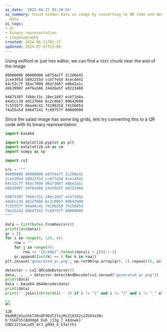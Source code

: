 ```yaml
---
ai_date: '2025-04-27 05:10:55'
ai_summary: Found hidden data in image by converting to QR code and decoding binary
  data
ai_tags:
- qr
- binary-representation
- steganography
created: 2024-06-11T01:17
updated: 2024-07-07T23:08
---
```


Using exiftool or just hex editor, we can find a `tEXt` chunk near the end of the image

```text
00000000 00000000 e8754e7f 2c206e41
2cee395d b892255d ccbf7e5d 4cec4441
64c52c7f 58ac7000 d0af3667 e8be2a1c
d4b39907 e4f6a566 24426e5f e0223460

94875307 f4bbc15c 18ec1607 ecb71b0a
44a5cc3d e0127666 bc2c0b67 00642600
fc55557f 04ad4c41 7419025d 7415685d
74a55a5d 04bd7241 fc69757f 00000000
```

Since the salad image has some big grids, lets try converting this to a QR code with its binary representation

```python
import base64

import matplotlib.pyplot as plt
import matplotlib.cm as cm
import numpy as np

import cv2

src = """
00000000 00000000 e8754e7f 2c206e41
2cee395d b892255d ccbf7e5d 4cec4441
64c52c7f 58ac7000 d0af3667 e8be2a1c
d4b39907 e4f6a566 24426e5f e0223460

94875307 f4bbc15c 18ec1607 ecb71b0a
44a5cc3d e0127666 bc2c0b67 00642600
fc55557f 04ad4c41 7419025d 7415685d
74a55a5d 04bd7241 fc69757f 00000000
"""

data = list(bytes.fromhex(src))
print(len(data))
qr = []
for i in range(0, 128, 4):
    row = ""
    for j in range(4):
        row += "{0:08b}".format(data[i + j])[::-1]
    qr.append([int(k) == 0 for k in row])
plt.imsave('generated_qr.png', np.rot90(np.array(qr), 2).repeat(50, axis=0).repeat(50, axis=1), cmap=cm.gray)

detector = cv2.QRCodeDetector()
data, _, _ = detector.detectAndDecode(cv2.imread("generated_qr.png"))
print(data)
data = base64.b64decode(data)
print(data)
print(''.join([chr(ord(i) - 3) if i != "{" and i != "}" and i != "_" else i for i in data.decode()]))
```

![](https://res.cloudinary.com/kumonochisanaka/image/upload/v1718083689/2024/06/146e7f37237c90b39e603944355d8cac.png)

```flag
128
RkdHRjU1ezhkT2RnOF9EdTZfajMzZ183X2s2ZG93a30=
b'FGGF55{8dOdg8_Du6_j33g_7_k6dowk}'
CDDC22{5aLad5_Ar3_g00d_4_h3alth}
```